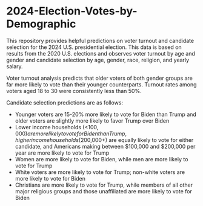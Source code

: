 # 2024-Election-Votes-by-Demographic

This repository provides helpful predictions on voter turnout and candidate selection for the 2024 U.S. presidential election. This data is based on results from the 2020 U.S. elections and observes voter turnout by age and gender and candidate selection by age, gender, race, religion, and yearly salary.

Voter turnout analysis predicts that older voters of both gender groups are far more likely to vote than their younger counterparts. Turnout rates among voters aged 18 to 30 were consistently less than 50%.

Candidate selection predictions are as follows:
- Younger voters are 15-20% more likely to vote for Biden than Trump and older voters are slightly more likely to favor Trump over Biden
- Lower income households (<$100,000) are more likely to vote for Biden than Trump, higher income households ($200,000+) are equally likely to vote for either     candidate, and Americans making between $100,000 and $200,000 per year are more likely to vote for Trump
- Women are more likely to vote for Biden, while men are more likely to vote for Trump
- White voters are more likely to vote for Trump; non-white voters are more likely to vote for Biden
- Christians are more likely to vote for Trump, while members of all other major religious groups and those unaffiliated are more likely to vote for Biden
